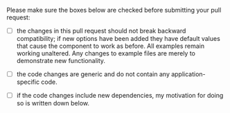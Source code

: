 Please make sure the boxes below are checked before submitting your pull request:

- [ ] the changes in this pull request should not break backward compatibility; if 
      new options have been added they have default values that cause the component
      to work as before. All examples remain working unaltered. Any changes to example
      files are merely to demonstrate new functionality.
      
- [ ] the code changes are generic and do not contain any application-specific code.

- [ ] if the code changes include new dependencies, my motivation for doing so is
      written down below.
